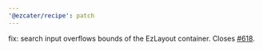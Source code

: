 ```yaml
---
'@ezcater/recipe': patch
---
```


fix: search input overflows bounds of the EzLayout container. Closes [#618](https://github.com/ezcater/recipe/issues/618).
